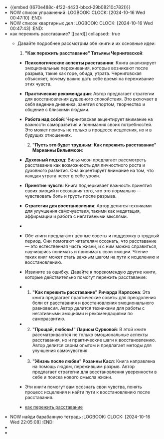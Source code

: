 - {{embed ((670e488c-4f22-4423-bbcd-29b08210c782))}}
- NOW список упражнений 
  :LOGBOOK:
  CLOCK: [2024-10-16 Wed 00:47:10]
  :END:
- NOW список квартирных дел 
  :LOGBOOK:
  CLOCK: [2024-10-16 Wed 00:47:43]
  :END:
- как пережить расставание? [[card]]
  collapsed:: true
	- Давайте подробнее рассмотрим обе книги и их основные идеи:
	  
	  1. **"Как пережить расставание" Татьяны Черниговской**:
		- **Психологические аспекты расставания**: Книга анализирует эмоциональные переживания, которые возникают после разрыва, такие как горе, обида, утрата. Черниговская объясняет, почему важно дать себе время на переживание этих чувств.
		- **Практические рекомендации**: Автор предлагает стратегии для восстановления душевного спокойствия. Это включает в себя ведение дневника, занятия спортом, творчество и общение с близкими людьми.
		- **Работа над собой**: Черниговская акцентирует внимание на важности саморазвития и понимания своих потребностей. Это может помочь не только в процессе исцеления, но и в будущих отношениях.
		  
		  2. **"Пусть это будет трудным: Как пережить расставание" Марианны Вильямсон**:
		- **Духовный подход**: Вильямсон предлагает рассмотреть расставание как возможность для личностного роста и духовного развития. Она акцентирует внимание на том, что каждая утрата несет в себе уроки.
		- **Принятие чувств**: Книга подчеркивает важность принятия своих эмоций и осознания того, что это нормально — чувствовать боль и грусть после разрыва.
		- **Стратегии для восстановления**: Автор делится техниками для улучшения самочувствия, такими как медитация, аффирмации и работа с негативными мыслями.
		-
		- Обе книги предлагают ценные советы и поддержку в трудный период. Они помогают читателям осознать, что расставание — это естественная часть жизни, и с ним можно справиться, научившись понимать и принимать свои эмоции. Чтение таких книг может стать важным шагом на пути к исцелению и восстановлению.
		- Извините за ошибку. Давайте я порекомендую другие книги, которые действительно помогут пережить расставание:
		- 1. **"Как пережить расставание" Ричарда Карлсона**: Эта книга предлагает практические советы для преодоления боли от расставания и восстановления эмоционального равновесия. Автор делится техниками для работы с негативными эмоциями и рекомендациями по саморазвитию.
		- 2. **"Прощай, любовь!" Ларисы Сурковой**: В этой книге рассматриваются не только эмоциональные аспекты расставания, но и практические шаги к восстановлению. Автор делится своим опытом и предлагает методы для улучшения самочувствия.
		- 3. **"Жизнь после любви" Розанны Касл**: Книга направлена на помощь людям, пережившим разрыв. Автор предлагает стратегии для восстановления уверенности в себе и поиска нового смысла жизни.
		- Эти книги помогут вам осознать свои чувства, понять процесс исцеления и найти пути к восстановлению после расставания.
		- [как пережить расставание](https://medscannet.ru/blogmed/kak-peregit-rasstavanie/)
- NOW найди барабанную тетрадь 
  :LOGBOOK:
  CLOCK: [2024-10-16 Wed 22:05:08]
  :END:
-
-